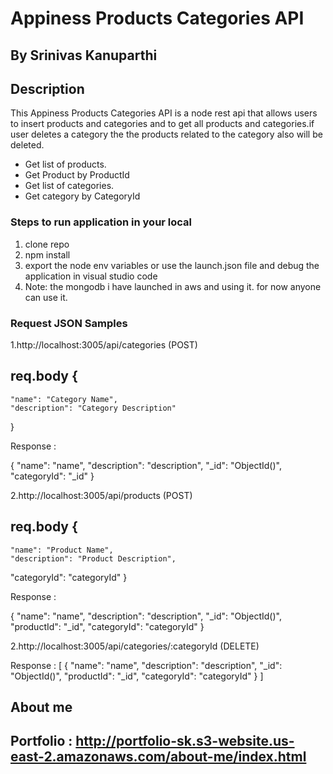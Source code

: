 # Appiness Products Categories API

## By Srinivas Kanuparthi

## Description
This Appiness Products Categories API is a node rest api that allows users to insert products and categories and to get all products and categories.if user deletes a category the the products related to the category also will be deleted.

* Get list of products.
* Get Product by ProductId 
* Get list of categories.
* Get category by CategoryId 

### Steps to run application in your local

1. clone repo
2. npm install
3. export the node env variables or use the launch.json file and debug the application in visual studio code
4. Note: the mongodb i have launched in aws and using it. for now anyone can use it.


### Request JSON Samples

1.http://localhost:3005/api/categories (POST)

##  req.body {
	"name": "Category Name",
	"description": "Category Description"
}

Response :

{
  "name": "name",
  "description": "description",
  "_id": "ObjectId()",
  "categoryId": "_id"
}

2.http://localhost:3005/api/products (POST)

##  req.body {
	"name": "Product Name",
	"description": "Product Description",
  "categoryId": "categoryId"
}

Response :

{
  "name": "name",
  "description": "description",
  "_id": "ObjectId()",
  "productId": "_id",
  "categoryId": "categoryId"
}


2.http://localhost:3005/api/categories/:categoryId (DELETE)


Response :
[
 {
  "name": "name",
  "description": "description",
  "_id": "ObjectId()",
  "productId": "_id",
  "categoryId": "categoryId"
 }
 ]




## About me

## Portfolio :  http://portfolio-sk.s3-website.us-east-2.amazonaws.com/about-me/index.html


